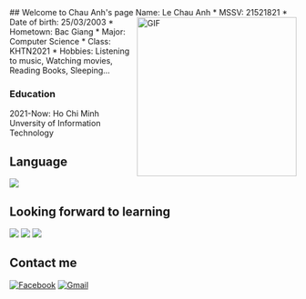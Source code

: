 <link rel="shortcut icon" type="image/jpg" 
      href="{{ "https://github.com/lechauanh/lechauanh.github.io/blob/main/ice-bear-we-bare-bears-png-8.jpg/assets/images/favicon.jpg"  | absolute_url }}">
## Welcome to Chau Anh's page
Name: Le Chau Anh

<img align="right" alt="GIF" height="280px" src="https://scontent.fvca1-1.fna.fbcdn.net/v/t39.30808-6/270267586_478374490354806_1302525087900985776_n.jpg?_nc_cat=106&ccb=1-5&_nc_sid=09cbfe&_nc_ohc=AfxaktXtjDsAX8jEwYD&_nc_ht=scontent.fvca1-1.fna&oh=00_AT9q8avvPDe-Jo2zSwmgf6d27L-M8OPSuaBz3E7D08bQEA&oe=61D7FBA5" />
* MSSV: 21521821
* Date of birth: 25/03/2003
* Hometown: Bac Giang
* Major: Computer Science
* Class: KHTN2021
* Hobbies: Listening to music, Watching movies, Reading Books, Sleeping...

### Education
2021-Now: Ho Chi Minh Unversity of Information Technology

## Language
<img src="https://img.shields.io/badge/c++%20-%2300599C.svg?&style=for-the-badge&logo=c%2B%2B&ogoColor=white"/>

## Looking forward to learning
<img src="https://img.shields.io/badge/html5%20-%23E34F26.svg?&style=for-the-badge&logo=html5&logoColor=white"/> <img src="https://img.shields.io/badge/css3%20-%231572B6.svg?&style=for-the-badge&logo=css3&logoColor=white"/> <img src="https://img.shields.io/badge/python%20-%2314354C.svg?&style=for-the-badge&logo=python&logoColor=white"/>

## Contact me
[![Facebook](https://img.shields.io/badge/Facebook-%231877F2.svg?style=for-the-badge&logo=Facebook&logoColor=white)](https://www.facebook.com/ChouChouChowChow/)
[![Gmail](https://img.shields.io/badge/Gmail-D14836?style=for-the-badge&logo=gmail&logoColor=white)](mailto:21521821@gm.uit.edu.vn)
